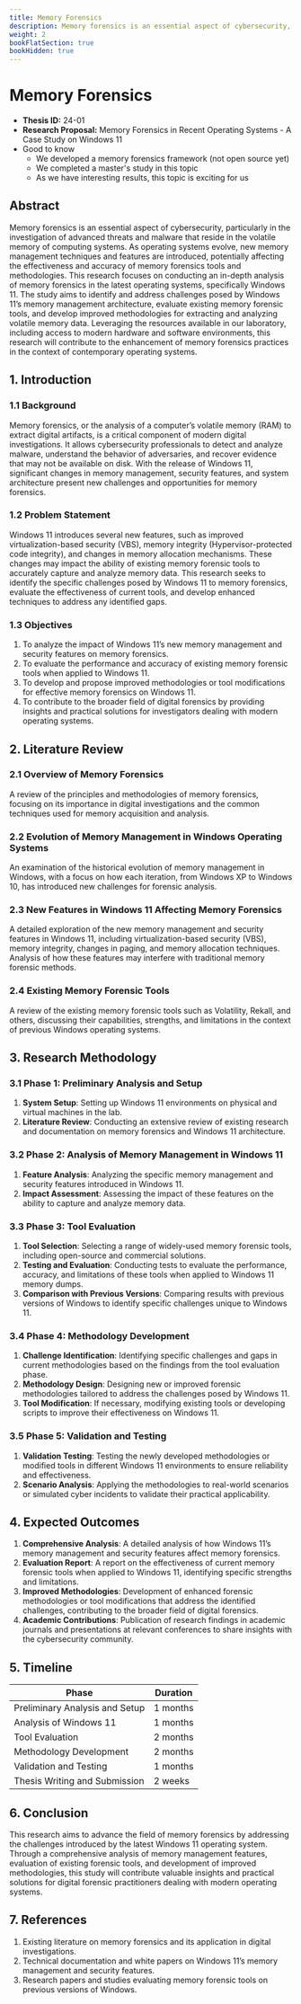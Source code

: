```yaml
---
title: Memory Forensics
description: Memory forensics is an essential aspect of cybersecurity, particularly in the investigation of advanced threats and malware that reside in the volatile memory of computing systems. As operating systems evolve, new memory management techniques and features are introduced, potentially affecting the effectiveness and accuracy of memory forensics tools and methodologies. This research focuses on conducting an in-depth analysis of memory forensics in the latest operating systems, specifically Windows 11. The study aims to identify and address challenges posed by Windows 11’s memory management architecture, evaluate existing memory forensic tools, and develop improved methodologies for extracting and analyzing volatile memory data. Leveraging the resources available in our laboratory, including access to modern hardware and software environments, this research will contribute to the enhancement of memory forensics practices in the context of contemporary operating systems.
weight: 2
bookFlatSection: true
bookHidden: true
---
```


# Memory Forensics

- **Thesis ID:** 24-01
- **Research Proposal:** Memory Forensics in Recent Operating Systems - A Case Study on Windows 11
- Good to know
  - We developed a memory forensics framework (not open source yet)
  - We completed a master's study in this topic
  - As we have interesting results, this topic is exciting for us

## Abstract

Memory forensics is an essential aspect of cybersecurity, particularly in the investigation of advanced threats and malware that reside in the volatile memory of computing systems. As operating systems evolve, new memory management techniques and features are introduced, potentially affecting the effectiveness and accuracy of memory forensics tools and methodologies. This research focuses on conducting an in-depth analysis of memory forensics in the latest operating systems, specifically Windows 11. The study aims to identify and address challenges posed by Windows 11’s memory management architecture, evaluate existing memory forensic tools, and develop improved methodologies for extracting and analyzing volatile memory data. Leveraging the resources available in our laboratory, including access to modern hardware and software environments, this research will contribute to the enhancement of memory forensics practices in the context of contemporary operating systems.

## 1. Introduction

### 1.1 Background

Memory forensics, or the analysis of a computer’s volatile memory (RAM) to extract digital artifacts, is a critical component of modern digital investigations. It allows cybersecurity professionals to detect and analyze malware, understand the behavior of adversaries, and recover evidence that may not be available on disk. With the release of Windows 11, significant changes in memory management, security features, and system architecture present new challenges and opportunities for memory forensics.

### 1.2 Problem Statement

Windows 11 introduces several new features, such as improved virtualization-based security (VBS), memory integrity (Hypervisor-protected code integrity), and changes in memory allocation mechanisms. These changes may impact the ability of existing memory forensic tools to accurately capture and analyze memory data. This research seeks to identify the specific challenges posed by Windows 11 to memory forensics, evaluate the effectiveness of current tools, and develop enhanced techniques to address any identified gaps.

### 1.3 Objectives

1. To analyze the impact of Windows 11’s new memory management and security features on memory forensics.
2. To evaluate the performance and accuracy of existing memory forensic tools when applied to Windows 11.
3. To develop and propose improved methodologies or tool modifications for effective memory forensics on Windows 11.
4. To contribute to the broader field of digital forensics by providing insights and practical solutions for investigators dealing with modern operating systems.

## 2. Literature Review

### 2.1 Overview of Memory Forensics

A review of the principles and methodologies of memory forensics, focusing on its importance in digital investigations and the common techniques used for memory acquisition and analysis.

### 2.2 Evolution of Memory Management in Windows Operating Systems

An examination of the historical evolution of memory management in Windows, with a focus on how each iteration, from Windows XP to Windows 10, has introduced new challenges for forensic analysis.

### 2.3 New Features in Windows 11 Affecting Memory Forensics

A detailed exploration of the new memory management and security features in Windows 11, including virtualization-based security (VBS), memory integrity, changes in paging, and memory allocation techniques. Analysis of how these features may interfere with traditional memory forensic methods.

### 2.4 Existing Memory Forensic Tools

A review of the existing memory forensic tools such as Volatility, Rekall, and others, discussing their capabilities, strengths, and limitations in the context of previous Windows operating systems.

## 3. Research Methodology

### 3.1 Phase 1: Preliminary Analysis and Setup

1. **System Setup**: Setting up Windows 11 environments on physical and virtual machines in the lab.
2. **Literature Review**: Conducting an extensive review of existing research and documentation on memory forensics and Windows 11 architecture.

### 3.2 Phase 2: Analysis of Memory Management in Windows 11

1. **Feature Analysis**: Analyzing the specific memory management and security features introduced in Windows 11.
2. **Impact Assessment**: Assessing the impact of these features on the ability to capture and analyze memory data.

### 3.3 Phase 3: Tool Evaluation

1. **Tool Selection**: Selecting a range of widely-used memory forensic tools, including open-source and commercial solutions.
2. **Testing and Evaluation**: Conducting tests to evaluate the performance, accuracy, and limitations of these tools when applied to Windows 11 memory dumps.
3. **Comparison with Previous Versions**: Comparing results with previous versions of Windows to identify specific challenges unique to Windows 11.

### 3.4 Phase 4: Methodology Development

1. **Challenge Identification**: Identifying specific challenges and gaps in current methodologies based on the findings from the tool evaluation phase.
2. **Methodology Design**: Designing new or improved forensic methodologies tailored to address the challenges posed by Windows 11.
3. **Tool Modification**: If necessary, modifying existing tools or developing scripts to improve their effectiveness on Windows 11.

### 3.5 Phase 5: Validation and Testing

1. **Validation Testing**: Testing the newly developed methodologies or modified tools in different Windows 11 environments to ensure reliability and effectiveness.
2. **Scenario Analysis**: Applying the methodologies to real-world scenarios or simulated cyber incidents to validate their practical applicability.

## 4. Expected Outcomes

1. **Comprehensive Analysis**: A detailed analysis of how Windows 11’s memory management and security features affect memory forensics.
2. **Evaluation Report**: A report on the effectiveness of current memory forensic tools when applied to Windows 11, identifying specific strengths and limitations.
3. **Improved Methodologies**: Development of enhanced forensic methodologies or tool modifications that address the identified challenges, contributing to the broader field of digital forensics.
4. **Academic Contributions**: Publication of research findings in academic journals and presentations at relevant conferences to share insights with the cybersecurity community.

## 5. Timeline

| Phase                        | Duration   |
|------------------------------|------------|
| Preliminary Analysis and Setup| 1 months   |
| Analysis of Windows 11        | 1 months   |
| Tool Evaluation               | 2 months   |
| Methodology Development       | 2 months   |
| Validation and Testing        | 1 months   |
| Thesis Writing and Submission | 2 weeks    |

## 6. Conclusion

This research aims to advance the field of memory forensics by addressing the challenges introduced by the latest Windows 11 operating system. Through a comprehensive analysis of memory management features, evaluation of existing forensic tools, and development of improved methodologies, this study will contribute valuable insights and practical solutions for digital forensic practitioners dealing with modern operating systems.

## 7. References

1. Existing literature on memory forensics and its application in digital investigations.
2. Technical documentation and white papers on Windows 11’s memory management and security features.
3. Research papers and studies evaluating memory forensic tools on previous versions of Windows.

